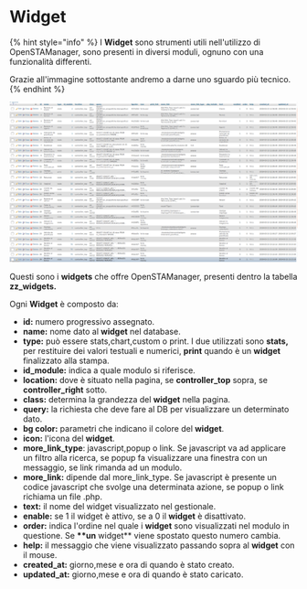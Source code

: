 # Widget

{% hint style="info" %}
I **Widget** sono strumenti utili nell'utilizzo di OpenSTAManager, sono presenti in diversi moduli, ognuno con una funzionalità differenti.

Grazie all'immagine sottostante andremo a darne uno sguardo più tecnico.
{% endhint %}

![](../../.gitbook/assets/DatabaseWidget.png)

Questi sono i **widgets** che offre OpenSTAManager, presenti dentro la tabella **zz\_widgets.**

Ogni **Widget** è composto da:

* **id:** numero progressivo assegnato.
* **name:** nome dato al **widget** nel database.
* **type:** può essere stats,chart,custom o print. I due utilizzati sono **stats,** per restituire dei valori testuali e numerici, **print** quando è un **widget** finalizzato alla stampa.
* **id\_module:** indica a quale modulo si riferisce.
* **location:** dove è situato nella pagina, se **controller\_top** sopra, se **controller\_right** sotto.
* **class:** determina la grandezza del **widget** nella pagina.
* **query:** la richiesta che deve fare al DB per visualizzare un determinato dato.
* **bg color:** parametri che indicano il colore del **widget**.
* **icon:** l'icona del **widget**.
* **more\_link\_type**: javascript,popup o link. Se javascript va ad applicare un filtro alla ricerca, se popup fa visualizzare una finestra con un messaggio, se link rimanda ad un modulo.
* **more\_link:** dipende dal more\_link\_type. Se javascript è presente un codice javascript che svolge una determinata azione, se popup o link richiama un file .php.
* **text:** il nome del widget visualizzato nel gestionale.
* **enable:** se 1 il widget è attivo, se a 0 il **widget** è disattivato.
* **order:** indica l'ordine nel quale i **widget** sono visualizzati nel modulo in questione. Se **\*\*un** widget\*\* viene spostato questo numero cambia.
* **help:** il messaggio che viene visualizzato passando sopra al **widget** con il mouse.
* **created\_at:** giorno,mese e ora di quando è stato creato.
* **updated\_at:** giorno,mese e ora di quando è stato caricato.
